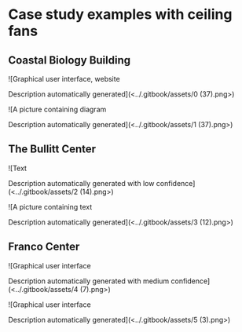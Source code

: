 # Case study examples with ceiling fans

## Coastal Biology Building

![Graphical user interface, website

Description automatically generated](<../.gitbook/assets/0 (37).png>)

![A picture containing diagram

Description automatically generated](<../.gitbook/assets/1 (37).png>)

## The Bullitt Center

![Text

Description automatically generated with low confidence](<../.gitbook/assets/2 (14).png>)

![A picture containing text

Description automatically generated](<../.gitbook/assets/3 (12).png>)

## Franco Center

![Graphical user interface

Description automatically generated with medium confidence](<../.gitbook/assets/4 (7).png>)

![Graphical user interface

Description automatically generated](<../.gitbook/assets/5 (3).png>)
